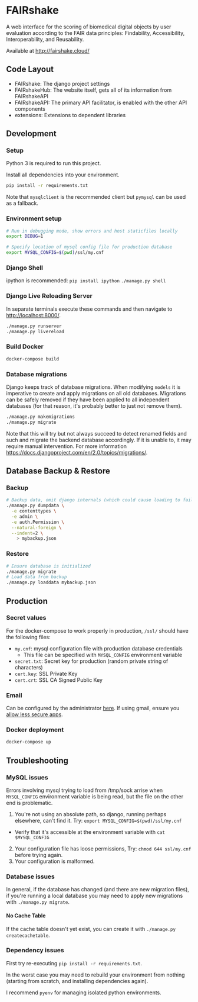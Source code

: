 # FAIRshake

A web interface for the scoring of biomedical digital objects by user evaluation according to the FAIR data principles: Findability, Accessibility, Interoperability, and Reusability.

Available at http://fairshake.cloud/

## Code Layout
- FAIRshake: The django project settings
- FAIRshakeHub: The website itself, gets all of its information from FAIRshakeAPI
- FAIRshakeAPI: The primary API facilitator, is enabled with the other API components
- extensions: Extensions to dependent libraries

## Development

### Setup
Python 3 is required to run this project.

Install all dependencies into your environment.
```bash
pip install -r requirements.txt
```

Note that `mysqlclient` is the recommended client but `pymysql` can be used as a fallback.

### Environment setup
```bash
# Run in debugging mode, show errors and host staticfiles locally
export DEBUG=1

# Specify location of mysql config file for production database
export MYSQL_CONFIG=$(pwd)/ssl/my.cnf
```

### Django Shell
ipython is recommended: `pip install ipython`
`./manage.py shell`

### Django Live Reloading Server
In separate terminals execute these commands and then navigate to <http://localhost:8000/>.
```bash
./manage.py runserver
./manage.py livereload
```

### Build Docker
```bash
docker-compose build
```

### Database migrations
Django keeps track of database migrations. When modifying `models` it is imperative to create and apply migrations on all old databases. Migrations can be safely removed if they have been applied to all independent databases (for that reason, it's probably better to just not remove them).
```bash
./manage.py makemigrations
./manage.py migrate
```

Note that this will try but not always succeed to detect renamed fields and such and migrate the backend database accordingly. If it is unable to, it may require manual intervention. For more information https://docs.djangoproject.com/en/2.0/topics/migrations/.

## Database Backup & Restore
### Backup
```bash
# Backup data, omit django internals (which could cause loading to fail)
./manage.py dumpdata \
  -e contenttypes \
  -e admin \
  -e auth.Permission \
  --natural-foreign \
  --indent=2 \
    > mybackup.json
```

### Restore
```bash
# Ensure database is initialized
./manage.py migrate
# Load data from backup
./manage.py loaddata mybackup.json
```

## Production
### Secret values
For the docker-compose to work properly in production, `/ssl/` should have the following files:
- `my.cnf`: mysql configuration file with production database credentials
  - This file can be specified with `MYSQL_CONFIG` environment variable
- `secret.txt`: Secret key for production (random private string of characters)
- `cert.key`: SSL Private Key
- `cert.crt`: SSL CA Signed Public Key

### Email
Can be configured by the administrator [here](http://localhost:8000/admin/des/dynamicemailconfiguration/). If using gmail, ensure you [allow less secure apps](https://myaccount.google.com/lesssecureapps).

### Docker deployment
```bash
docker-compose up
```

## Troubleshooting

### MySQL issues
Errors involving mysql trying to load from /tmp/sock arrise when `MYSQL_CONFIG` environment variable is being read, but the file on the other end is problematic.
1. You're not using an absolute path, so django, running perhaps elsewhere, can't find it. Try: `export MYSQL_CONFIG=$(pwd)/ssl/my.cnf`
  - Verify that it's accessible at the environment variable with `cat $MYSQL_CONFIG`
2. Your configuration file has loose permissions, Try: `chmod 644 ssl/my.cnf` before trying again.
3. Your configuration is malformed.

### Database issues
In general, if the database has changed (and there are new migration files), if you're running a local database you may need to apply new migrations with `./manage.py migrate`.

#### No Cache Table
If the cache table doesn't yet exist, you can create it with `./manage.py createcachetable`.

### Dependency issues
First try re-executing `pip install -r requirements.txt`.

In the worst case you may need to rebuild your environment from nothing (starting from scratch, and installing dependencies again).

I recommend `pyenv` for managing isolated python environments.
